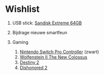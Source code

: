 # Wishlist

<!-- 1. [Dishonored 2 - Limited Edition - PC]() -->
1. USB stick: [Sandisk Extreme 64GB](https://www.bol.com/nl/p/sandisk-usb-extreme-go-64gb-200mb-s-usb-3-1/9200000074050416/?suggestionType=typedsearch)

1. Bijdrage nieuwe smartfeun
1. Gaming
    1. [Nintendo Switch Pro Controller](https://www.bol.com/nl/p/nintendo-pro-controller-zwart-switch/9200000073684267) (zwart)
    1. [Wolfenstein II The New Colossus](https://www.bol.com/nl/p/wolfenstein-ii-the-new-colossus-code-in-a-box-windows/9200000079092783)
    1. [Destiny 2](https://www.bol.com/nl/p/destiny-2-windows-code-in-a-box/9200000076508206)
    1. [Dishonored 2](https://www.bol.com/nl/p/dishonored-2-windows/9200000045881714)
